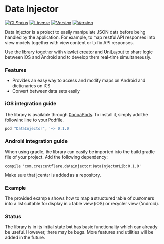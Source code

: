 # Data Injector

[![CI Status](http://img.shields.io/travis/crescentflare/DataInjector.svg?style=flat)](https://travis-ci.org/crescentflare/DataInjector)
[![License](https://img.shields.io/cocoapods/l/DataInjector.svg?style=flat)](http://cocoapods.org/pods/DataInjector)
[![Version](https://img.shields.io/cocoapods/v/DataInjector.svg?style=flat)](http://cocoapods.org/pods/DataInjector)
[![Version](https://img.shields.io/bintray/v/crescentflare/maven/DataInjectorLib.svg?style=flat)](https://bintray.com/crescentflare/maven/DataInjectorLib)

Data injector is a project to easily manipulate JSON data before being handled by the application. For example, to map restful API responses into view models together with view content or to fix API responses.

Use the library together with [viewlet creator](https://github.com/crescentflare/ViewletCreator) and [UniLayout](https://github.com/crescentflare/UniLayout) to share logic between iOS and Android and to develop them real-time simultaneously.


### Features

* Provides an easy way to access and modify maps on Android and dictionaries on iOS
* Convert between data sets easily


### iOS integration guide

The library is available through [CocoaPods](http://cocoapods.org). To install it, simply add the following line to your Podfile.

```ruby
pod "DataInjector", '~> 0.1.0'
```


### Android integration guide

When using gradle, the library can easily be imported into the build.gradle file of your project. Add the following dependency:

```
compile 'com.crescentflare.datainjector:DataInjectorLib:0.1.0'
```

Make sure that jcenter is added as a repository.


### Example

The provided example shows how to map a structured table of customers into a list suitable for display in a table view (iOS) or recycler view (Android).


### Status

The library is in its initial state but has basic functionality which can already be useful. However, there may be bugs. More features and utilities will be added in the future.
